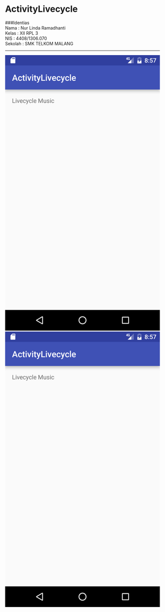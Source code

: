 # ActivityLivecycle
###Identias<br>
Nama : Nur Linda Ramadhanti<br>
Kelas : XII RPL 3 <br>
NIS : 4408/1306.070 <br>
Sekolah : SMK TELKOM MALANG<br>
***
![ss1](Screenshot_1476626272.png)
![ss2](Screenshot_1476626275.png)
